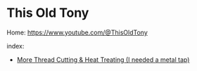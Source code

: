 # This Old Tony
Home: https://www.youtube.com/@ThisOldTony

index:
- [More Thread Cutting & Heat Treating (I needed a metal tap)](https://youtu.be/L3rINJWcmbA)
